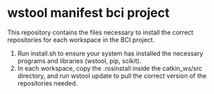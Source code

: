 wstool manifest bci project
===========================

This repository contains the files necessary to install the correct repositories for each workspace in the BCI project.

1. Run install.sh to ensure your system has installed the necessary programs and libraries (wstool, pip, scikit).
2. In each workspace, copy the .rosinstall inside the catkin_ws/src directory, and run wstool update to pull the correct version of the repositories needed.

